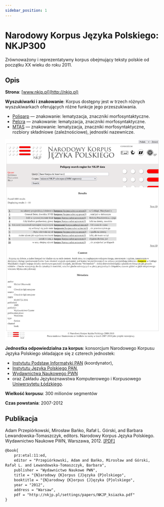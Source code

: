 ```yaml
---
sidebar_position: 1
---
```


# Narodowy Korpus Języka Polskiego: NKJP300

Zrównoważony i reprezentatywny korpus obejmujący teksty polskie od początku XX wieku do roku 2011. 

## Opis

__Strona__: [www.nkjp.pl](http://nkjp.pl)

__Wyszukiwarki i znakowanie__: Korpus dostępny jest w trzech różnych wyszukiwarkach oferujących różne funkcje jego przeszukiwania.
* [Poliqarp](http://nkjp.pl/poliqarp/) — znakowanie: lematyzacja, znaczniki morfosyntaktyczne. 
* [Pelcra](http://www.nkjp.uni.lodz.pl/) — znakowanie: lematyzacja, znaczniki morfosyntaktyczne. 
* [MTAS](https://nkjp.nlp.ipipan.waw.pl/) — znakowanie: lematyzacja, znaczniki morfosyntaktyczne, rozbiory składniowe (zależnościowe), jednostki nazewnicze. 

![NKJP300 w wyszukiwarce Poliqarp](nkjp300-poliqarp.png "NKJP300 w wyszukiwarce Poliqarp")


__Jednostka odpowiedzialna za korpus__: konsorcjum Narodowego Korpusu Języka Polskiego składające się z czterech jednostek:
* [Instytutu Podstaw Informatyki PAN](http://www.ipipan.waw.pl/) (koordynator), 
* [Instytutu Języka Polskiego PAN](http://www.ijp-pan.krakow.pl/), 
* [Wydawnictwa Naukowego PWN](http://www.pwn.pl/) 
* oraz Zakładu Językoznawstwa Komputerowego i Korpusowego [Uniwersytetu Łódzkiego](http://www.uni.lodz.pl/). 

__Wielkość korpusu__: 300 milionów segmentów

__Czas powstania__: 2007-2012

## Publikacja 
Adam Przepiórkowski, Mirosław Bańko, Rafał L. Górski, and Barbara Lewandowska-Tomaszczyk, editors. Narodowy Korpus Języka Polskiego. Wydawnictwo Naukowe PWN, Warszawa, 2012. [[PDF]](http://nkjp.pl/settings/papers/NKJP_ksiazka.pdf)

```
@book{
    prz:etal:11:ed,
    editor = "Przepiórkowski, Adam and Bańko, Mirosław and Górski, Rafał L. and Lewandowska-Tomaszczyk, Barbara",
    publisher = "Wydawnictwo Naukowe PWN",
    title = "{N}arodowy {K}orpus {J}ęzyka {P}olskiego",
    booktitle = "{N}arodowy {K}orpus {J}ęzyka {P}olskiego",
    year = "2012",
    address = "Warsaw",
    pdf = "http://nkjp.pl/settings/papers/NKJP_ksiazka.pdf"
}
```
